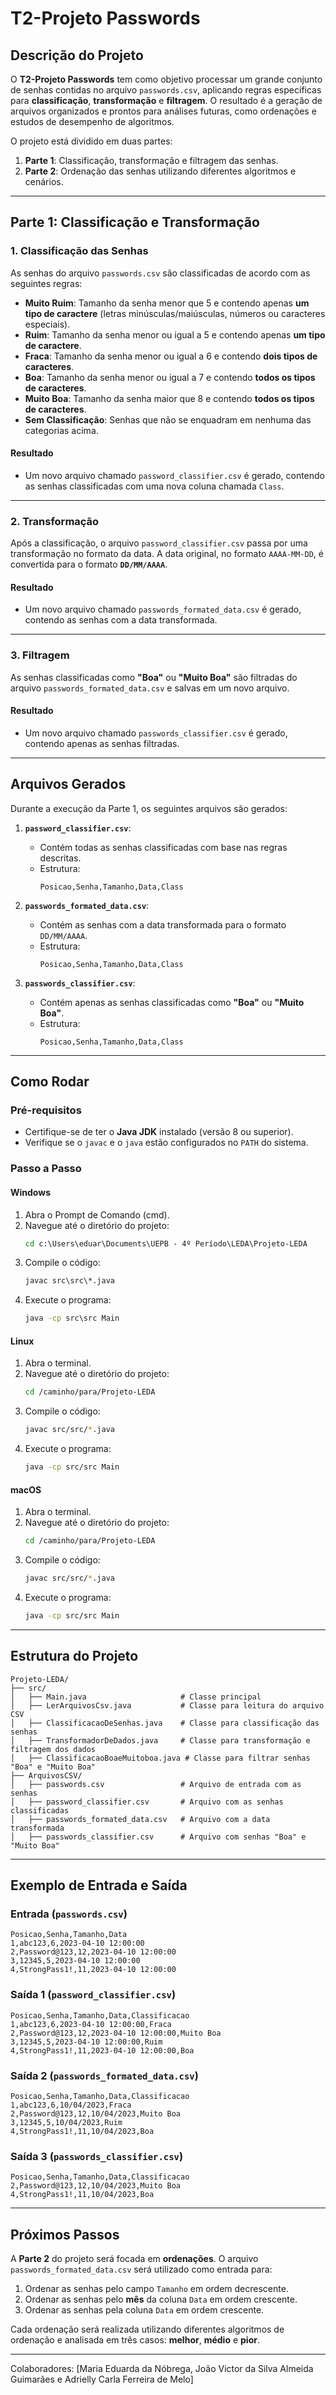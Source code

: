 # T2-Projeto Passwords

## **Descrição do Projeto**
O **T2-Projeto Passwords** tem como objetivo processar um grande conjunto de senhas contidas no arquivo `passwords.csv`, aplicando regras específicas para **classificação**, **transformação** e **filtragem**. O resultado é a geração de arquivos organizados e prontos para análises futuras, como ordenações e estudos de desempenho de algoritmos.

O projeto está dividido em duas partes:
1. **Parte 1**: Classificação, transformação e filtragem das senhas.
2. **Parte 2**: Ordenação das senhas utilizando diferentes algoritmos e cenários.

---

## **Parte 1: Classificação e Transformação**

### **1. Classificação das Senhas**
As senhas do arquivo `passwords.csv` são classificadas de acordo com as seguintes regras:

- **Muito Ruim**: Tamanho da senha menor que 5 e contendo apenas **um tipo de caractere** (letras minúsculas/maiúsculas, números ou caracteres especiais).
- **Ruim**: Tamanho da senha menor ou igual a 5 e contendo apenas **um tipo de caractere**.
- **Fraca**: Tamanho da senha menor ou igual a 6 e contendo **dois tipos de caracteres**.
- **Boa**: Tamanho da senha menor ou igual a 7 e contendo **todos os tipos de caracteres**.
- **Muito Boa**: Tamanho da senha maior que 8 e contendo **todos os tipos de caracteres**.
- **Sem Classificação**: Senhas que não se enquadram em nenhuma das categorias acima.

#### **Resultado**
- Um novo arquivo chamado `password_classifier.csv` é gerado, contendo as senhas classificadas com uma nova coluna chamada `Class`.

---

### **2. Transformação**
Após a classificação, o arquivo `password_classifier.csv` passa por uma transformação no formato da data. A data original, no formato `AAAA-MM-DD`, é convertida para o formato **`DD/MM/AAAA`**.

#### **Resultado**
- Um novo arquivo chamado `passwords_formated_data.csv` é gerado, contendo as senhas com a data transformada.

---

### **3. Filtragem**
As senhas classificadas como **"Boa"** ou **"Muito Boa"** são filtradas do arquivo `passwords_formated_data.csv` e salvas em um novo arquivo.

#### **Resultado**
- Um novo arquivo chamado `passwords_classifier.csv` é gerado, contendo apenas as senhas filtradas.

---

## **Arquivos Gerados**
Durante a execução da Parte 1, os seguintes arquivos são gerados:

1. **`password_classifier.csv`**:
   - Contém todas as senhas classificadas com base nas regras descritas.
   - Estrutura:
     ```
     Posicao,Senha,Tamanho,Data,Class
     ```

2. **`passwords_formated_data.csv`**:
   - Contém as senhas com a data transformada para o formato `DD/MM/AAAA`.
   - Estrutura:
     ```
     Posicao,Senha,Tamanho,Data,Class
     ```

3. **`passwords_classifier.csv`**:
   - Contém apenas as senhas classificadas como **"Boa"** ou **"Muito Boa"**.
   - Estrutura:
     ```
     Posicao,Senha,Tamanho,Data,Class
     ```

---

## **Como Rodar**

### **Pré-requisitos**
- Certifique-se de ter o **Java JDK** instalado (versão 8 ou superior).
- Verifique se o `javac` e o `java` estão configurados no `PATH` do sistema.

### **Passo a Passo**

#### **Windows**
1. Abra o Prompt de Comando (cmd).
2. Navegue até o diretório do projeto:
   ```cmd
   cd c:\Users\eduar\Documents\UEPB - 4º Período\LEDA\Projeto-LEDA
   ```
3. Compile o código:
   ```cmd
   javac src\src\*.java
   ```
4. Execute o programa:
   ```cmd
   java -cp src\src Main
   ```

#### **Linux**
1. Abra o terminal.
2. Navegue até o diretório do projeto:
   ```bash
   cd /caminho/para/Projeto-LEDA
   ```
3. Compile o código:
   ```bash
   javac src/src/*.java
   ```
4. Execute o programa:
   ```bash
   java -cp src/src Main
   ```

#### **macOS**
1. Abra o terminal.
2. Navegue até o diretório do projeto:
   ```bash
   cd /caminho/para/Projeto-LEDA
   ```
3. Compile o código:
   ```bash
   javac src/src/*.java
   ```
4. Execute o programa:
   ```bash
   java -cp src/src Main
   ```

---

## **Estrutura do Projeto**
```plaintext
Projeto-LEDA/
├── src/
│   ├── Main.java                     # Classe principal
│   ├── LerArquivosCsv.java           # Classe para leitura do arquivo CSV
│   ├── ClassificacaoDeSenhas.java    # Classe para classificação das senhas
│   ├── TransformadorDeDados.java     # Classe para transformação e filtragem dos dados
│   ├── ClassificacaoBoaeMuitoboa.java # Classe para filtrar senhas "Boa" e "Muito Boa"
├── ArquivosCSV/
│   ├── passwords.csv                 # Arquivo de entrada com as senhas
│   ├── password_classifier.csv       # Arquivo com as senhas classificadas
│   ├── passwords_formated_data.csv   # Arquivo com a data transformada
│   ├── passwords_classifier.csv      # Arquivo com senhas "Boa" e "Muito Boa"
```

---

## **Exemplo de Entrada e Saída**

### **Entrada (`passwords.csv`)**
```csv
Posicao,Senha,Tamanho,Data
1,abc123,6,2023-04-10 12:00:00
2,Password@123,12,2023-04-10 12:00:00
3,12345,5,2023-04-10 12:00:00
4,StrongPass1!,11,2023-04-10 12:00:00
```

### **Saída 1 (`password_classifier.csv`)**
```csv
Posicao,Senha,Tamanho,Data,Classificacao
1,abc123,6,2023-04-10 12:00:00,Fraca
2,Password@123,12,2023-04-10 12:00:00,Muito Boa
3,12345,5,2023-04-10 12:00:00,Ruim
4,StrongPass1!,11,2023-04-10 12:00:00,Boa
```

### **Saída 2 (`passwords_formated_data.csv`)**
```csv
Posicao,Senha,Tamanho,Data,Classificacao
1,abc123,6,10/04/2023,Fraca
2,Password@123,12,10/04/2023,Muito Boa
3,12345,5,10/04/2023,Ruim
4,StrongPass1!,11,10/04/2023,Boa
```

### **Saída 3 (`passwords_classifier.csv`)**
```csv
Posicao,Senha,Tamanho,Data,Classificacao
2,Password@123,12,10/04/2023,Muito Boa
4,StrongPass1!,11,10/04/2023,Boa
```

---

## **Próximos Passos**
A **Parte 2** do projeto será focada em **ordenações**. O arquivo `passwords_formated_data.csv` será utilizado como entrada para:
1. Ordenar as senhas pelo campo `Tamanho` em ordem decrescente.
2. Ordenar as senhas pelo **mês** da coluna `Data` em ordem crescente.
3. Ordenar as senhas pela coluna `Data` em ordem crescente.

Cada ordenação será realizada utilizando diferentes algoritmos de ordenação e analisada em três casos: **melhor**, **médio** e **pior**.

---

Colaboradores: [Maria Eduarda da Nóbrega, João Victor da Silva Almeida Guimarães e Adrielly Carla Ferreira de Melo]
